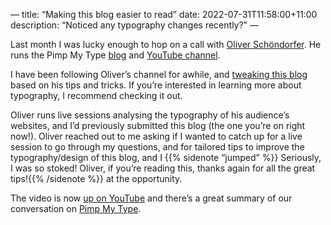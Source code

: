 —
title: “Making this blog easier to read”
date: 2022-07-31T11:58:00+11:00
description: “Noticed any typography changes recently?”
—

Last month I was lucky enough to hop on a call with [Oliver Schöndorfer](https://twitter.com/glyphe). He runs the Pimp My Type [blog](https://pimpmytype.com) and [YouTube channel](https://www.youtube.com/c/pimpmytype).

I have been following Oliver’s channel for awhile, and [tweaking this blog](./blog-theme-updates/) based on his tips and tricks. If you’re interested in learning more about typography, I recommend checking it out.

Oliver runs live sessions analysing the typography of his audience’s websites, and I’d previously submitted this blog (the one you’re on right now!). Oliver reached out to me asking if I wanted to catch up for a live session to go through my questions, and for tailored tips to improve the typography/design of this blog, and I {{% sidenote “jumped” %}} Seriously, I was so stoked! Oliver, if you’re reading this, thanks again for all the great tips!{{% /sidenote %}} at the opportunity.

The video is now [up on YouTube](https://www.youtube.com/watch?v=vBEIJa6KJ-Y) and there’s a great summary of our conversation on [Pimp My Type](https://pimpmytype.com/hugo-md/).